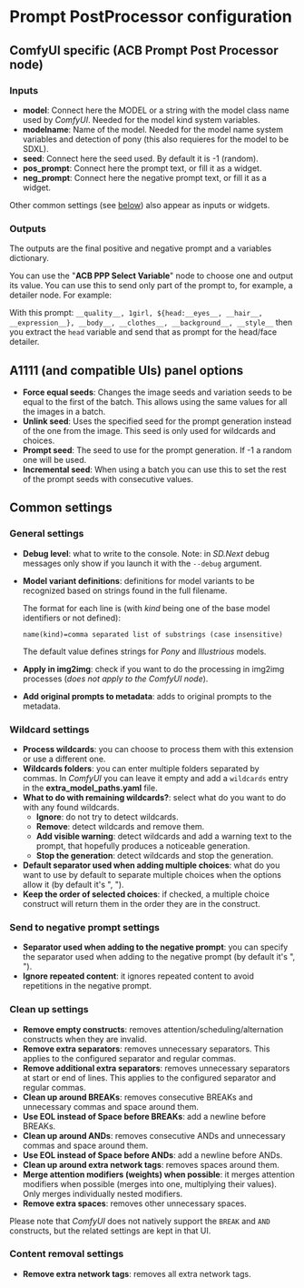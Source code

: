 # Prompt PostProcessor configuration

## ComfyUI specific (ACB Prompt Post Processor node)

### Inputs

* **model**: Connect here the MODEL or a string with the model class name used by *ComfyUI*. Needed for the model kind system variables.
* **modelname**: Name of the model. Needed for the model name system variables and detection of pony (this also requieres for the model to be SDXL).
* **seed**: Connect here the seed used. By default it is -1 (random).
* **pos_prompt**: Connect here the prompt text, or fill it as a widget.
* **neg_prompt**: Connect here the negative prompt text, or fill it as a widget.

Other common settings (see [below](#common-settings)) also appear as inputs or widgets.

### Outputs

The outputs are the final positive and negative prompt and a variables dictionary.

You can use the "**ACB PPP Select Variable**" node to choose one and output its value. You can use this to send only part of the prompt to, for example, a detailer node. For example:

With this prompt: `__quality__, 1girl, ${head:__eyes__, __hair__, __expression__}, __body__, __clothes__, __background__, __style__` then you extract the `head` variable and send that as prompt for the head/face detailer.

## A1111 (and compatible UIs) panel options

* **Force equal seeds**: Changes the image seeds and variation seeds to be equal to the first of the batch. This allows using the same values for all the images in a batch.
* **Unlink seed**: Uses the specified seed for the prompt generation instead of the one from the image. This seed is only used for wildcards and choices.
* **Prompt seed**: The seed to use for the prompt generation. If -1 a random one will be used.
* **Incremental seed**: When using a batch you can use this to set the rest of the prompt seeds with consecutive values.

## Common settings

### General settings

* **Debug level**: what to write to the console. Note: in *SD.Next* debug messages only show if you launch it with the `--debug` argument.
* **Model variant definitions**: definitions for model variants to be recognized based on strings found in the full filename.

    The format for each line is (with *kind* being one of the base model identifiers or not defined):

    ```name(kind)=comma separated list of substrings (case insensitive)```

    The default value defines strings for *Pony* and *Illustrious* models.
* **Apply in img2img**: check if you want to do the processing in img2img processes (*does not apply to the ComfyUI node*).
* **Add original prompts to metadata**: adds to original prompts to the metadata.

### Wildcard settings

* **Process wildcards**: you can choose to process them with this extension or use a different one.
* **Wildcards folders**: you can enter multiple folders separated by commas. In *ComfyUI* you can leave it empty and add a `wildcards` entry in the **extra_model_paths.yaml** file.
* **What to do with remaining wildcards?**: select what do you want to do with any found wildcards.
  * **Ignore**: do not try to detect wildcards.
  * **Remove**: detect wildcards and remove them.
  * **Add visible warning**: detect wildcards and add a warning text to the prompt, that hopefully produces a noticeable generation.
  * **Stop the generation**: detect wildcards and stop the generation.
* **Default separator used when adding multiple choices**: what do you want to use by default to separate multiple choices when the options allow it (by default it's ", ").
* **Keep the order of selected choices**: if checked, a multiple choice construct will return them in the order they are in the construct.

### Send to negative prompt settings

* **Separator used when adding to the negative prompt**: you can specify the separator used when adding to the negative prompt (by default it's ", ").
* **Ignore repeated content**: it ignores repeated content to avoid repetitions in the negative prompt.

### Clean up settings

* **Remove empty constructs**: removes attention/scheduling/alternation constructs when they are invalid.
* **Remove extra separators**: removes unnecessary separators. This applies to the configured separator and regular commas.
* **Remove additional extra separators**: removes unnecessary separators at start or end of lines. This applies to the configured separator and regular commas.
* **Clean up around BREAKs**: removes consecutive BREAKs and unnecessary commas and space around them.
* **Use EOL instead of Space before BREAKs**: add a newline before BREAKs.
* **Clean up around ANDs**: removes consecutive ANDs and unnecessary commas and space around them.
* **Use EOL instead of Space before ANDs**: add a newline before ANDs.
* **Clean up around extra network tags**: removes spaces around them.
* **Merge attention modifiers (weights) when possible**: it merges attention modifiers when possible (merges into one, multiplying their values). Only merges individually nested modifiers.
* **Remove extra spaces**: removes other unnecessary spaces.

Please note that *ComfyUI* does not natively support the `BREAK` and `AND` constructs, but the related settings are kept in that UI.

### Content removal settings

* **Remove extra network tags**: removes all extra network tags.
